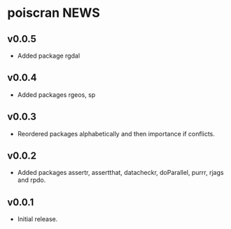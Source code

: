# poiscran NEWS

## v0.0.5

- Added package rgdal

## v0.0.4
 
- Added packages rgeos, sp

## v0.0.3
 
- Reordered packages alphabetically and then importance if conflicts.

## v0.0.2

- Added packages assertr, assertthat, datacheckr, doParallel, purrr, rjags and rpdo.
    
## v0.0.1

- Initial release.
